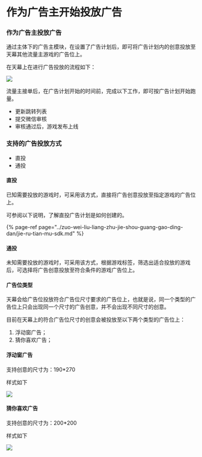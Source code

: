 # 作为广告主开始投放广告

### 作为广告主投放广告

通过主体下的广告主模块，在设置了广告计划后，即可将广告计划内的创意投放至天幕其他流量主游戏的广告位上。

在天幕上在进行广告投放的流程如下：

![](https://cdn.nlark.com/yuque/0/2019/png/254569/1557060697764-8e9d3115-1841-4dad-8361-6636e99acd8e.png)

流量主接单后，在广告计划开始的时间前，完成以下工作，即可按广告计划开始跑量。

* 更新跳转列表
* 提交微信审核
* 审核通过后，游戏发布上线

### 支持的广告投放方式

* 直投
* 通投

#### **直投**

已知需要投放的游戏时，可采用该方式，直接将广告创意投放至指定游戏的广告位上。 

可参阅以下说明，了解直投广告计划是如何创建的。

{% page-ref page="../zuo-wei-liu-liang-zhu-jie-shou-guang-gao-ding-dan/jie-ru-tian-mu-sdk.md" %}

#### **通投**

未知需要投放的游戏时，可采用该方式，根据游戏标签，筛选出适合投放的游戏后，可选择将广告创意投放至符合条件的游戏广告位上。

#### **广告位类型**

天幕会给广告位投放符合广告位尺寸要求的广告位上，也就是说，同一个类型的广告位上只会出现同一个尺寸的广告创意，并不会出现不同尺寸的创意。

目前在天幕上的符合广告位尺寸的创意会被投放至以下两个类型的广告位上：

1. 浮动窗广告；
2. 猜你喜欢广告；

#### **浮动窗广告**

支持创意的尺寸为：190\*270

样式如下

![](https://cdn.nlark.com/yuque/0/2019/png/254569/1557143682727-3a5c8937-f5e6-4ab8-ba23-d09fbddcdd65.png)

#### **猜你喜欢广告**

支持创意的尺寸为：200\*200

样式如下

![](https://cdn.nlark.com/yuque/0/2019/png/254569/1557143738912-29156a95-c15d-4700-9cbf-51a85f0ba76e.png)


